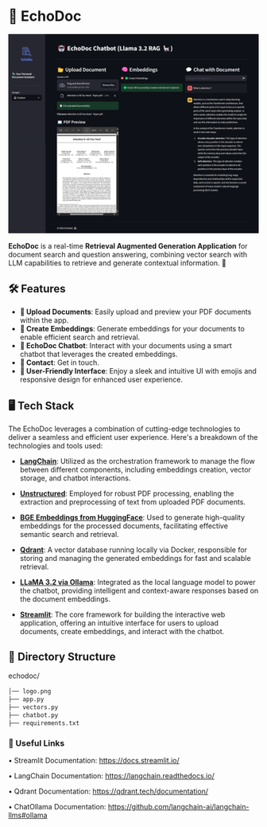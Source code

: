 # 🤖 EchoDoc

![EchoDoc](EchoDoc-Chatbot.png)

**EchoDoc** is a real-time **Retrieval Augmented Generation Application** for document search and question answering, combining vector search with LLM capabilities to retrieve and generate contextual information. 🚀


## 🛠️ Features

- **📂 Upload Documents**: Easily upload and preview your PDF documents within the app.
- **🧠 Create Embeddings**: Generate embeddings for your documents to enable efficient search and retrieval.
- **🤖 EchoDoc Chatbot**: Interact with your documents using a smart chatbot that leverages the created embeddings.
- **📧 Contact**: Get in touch.
- **🌟 User-Friendly Interface**: Enjoy a sleek and intuitive UI with emojis and responsive design for enhanced user experience.

## 🖥️ Tech Stack

The EchoDoc leverages a combination of cutting-edge technologies to deliver a seamless and efficient user experience. Here's a breakdown of the technologies and tools used:

- **[LangChain](https://langchain.readthedocs.io/)**: Utilized as the orchestration framework to manage the flow between different components, including embeddings creation, vector storage, and chatbot interactions.
  
- **[Unstructured](https://github.com/Unstructured-IO/unstructured)**: Employed for robust PDF processing, enabling the extraction and preprocessing of text from uploaded PDF documents.
  
- **[BGE Embeddings from HuggingFace](https://huggingface.co/BAAI/bge-small-en)**: Used to generate high-quality embeddings for the processed documents, facilitating effective semantic search and retrieval.
  
- **[Qdrant](https://qdrant.tech/)**: A vector database running locally via Docker, responsible for storing and managing the generated embeddings for fast and scalable retrieval.
  
- **[LLaMA 3.2 via Ollama](https://ollama.com/)**: Integrated as the local language model to power the chatbot, providing intelligent and context-aware responses based on the document embeddings.
  
- **[Streamlit](https://streamlit.io/)**: The core framework for building the interactive web application, offering an intuitive interface for users to upload documents, create embeddings, and interact with the chatbot.

## 📁 Directory Structure

echodoc/
```
│── logo.png
├── app.py
├── vectors.py
├── chatbot.py
├── requirements.txt
```

### 🔗 Useful Links


•	Streamlit Documentation: https://docs.streamlit.io/

•	LangChain Documentation: https://langchain.readthedocs.io/

•	Qdrant Documentation: https://qdrant.tech/documentation/

•	ChatOllama Documentation: https://github.com/langchain-ai/langchain-llms#ollama
